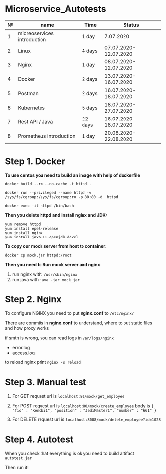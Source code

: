 # Microservice_Autotests
 
| № | name | Time | Status |   
| ------ | ------ | ------ | ------ |
| 1 | micreoservices introduction| 1 day | 7.07.2020 |
| 2 | Linux | 4 days | 07.07.2020-12.07.2020 |
| 3 | Nginx | 1 day | 08.07.2020-12.07.2020 |
| 4 | Docker | 2 days | 13.07.2020-16.07.2020 |
| 5 | Postman | 2 days | 16.07.2020-18.07.2020 |
| 6 | Kubernetes | 5 days | 18.07.2020-27.07.2020 |
| 7 | Rest API / Java | 22 days | 16.07.2020-18.07.2020 |
| 8 | Prometheus introduction | 1 day | 20.08.2020-22.08.2020 |


# Step 1. Docker

**To use centos you need to build an image with help of dockerfile**

```
docker build --rm --no-cache -t httpd .

docker run --privileged --name httpd -v /sys/fs/cgroup:/sys/fs/cgroup:ro -p 80:80 -d  httpd

docker exec -it httpd /bin/bash
```


**Then you delete httpd and install nginx and JDK:**


```
yum remove httpd
yum install epel-release
yum install nginx
yum install java-11-openjdk-devel
```


**To copy our mock server from host to container:**

```docker cp mock.jar httpd:/root```

**Then you need to Run mock server and nginx**

1. run nginx with:
`/usr/sbin/nginx`
2. run java with
`java -jar mock_jar`

# Step 2. Nginx 

To configure NGINX you need to put **nginx.conf** to
`/etc/nginx/`

There are commits in **nginx.conf** to understand, where to put static files and how proxy works

if smth is wrong, you can read logs in `var/logs/nginx`

- error.log
- access.log

to reload nginx print `nginx -s reload`

# Step 3. Manual test

1. For GET request
url is `localhost:80/mock/get_employee`

2. For POST request
url is `localhost:80/mock/create_employee`
body is `{
    "fio" : "Kenobi1",
    "position" : "JediMaster1",
    "number" : "661"
}`

3. For DELETE request
url is `localhost:8008/mock/delete_employee?id=1028`

# Step 4. Autotest

When you check that everything is ok you need to build artifact `autotest.jar`

Then run it!




